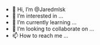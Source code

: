 - 👋 Hi, I’m @Jaredmlsk
- 👀 I’m interested in ...
- 🌱 I’m currently learning ...
- 💞️ I’m looking to collaborate on ...
- 📫 How to reach me ...

<!---
Jaredmlsk/Jaredmlsk is a ✨ special ✨ repository because its `README.md` (this file) appears on your GitHub profile.
You can click the Preview link to take a look at your changes.
--->

